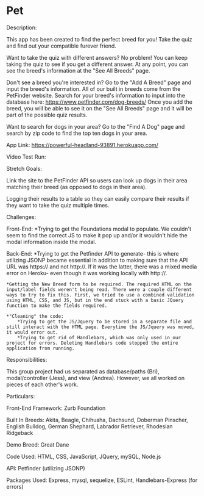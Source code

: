 # Pet

Description:

This app has been created to find the perfect breed for you! Take the quiz and find out your compatible furever friend. 

Want to take the quiz with different answers? No problem! You can keep taking the quiz to see if you get a different answer. At any point, you can see the breed's information at the "See All Breeds" page.

Don't see a breed you're interested in? Go to the "Add A Breed" page and input the breed's information. All of our built in breeds come from the PetFinder website. Search for your breed's information to input into the database here: https://www.petfinder.com/dog-breeds/ 
Once you add the breed, you will be able to see it on the "See All Breeds" page and it will be part of the possible quiz results.

Want to search for dogs in your area? Go to the "Find A Dog" page and search by zip code to find the top ten dogs in your area.

App Link: https://powerful-headland-93891.herokuapp.com/

Video Test Run:

Stretch Goals:

Link the site to the PetFinder API so users can look up dogs in their area matching their breed (as opposed to dogs in their area).

Logging their results to a table so they can easily compare their results if they want to take the quiz multiple times.

Challenges:

Front-End:
    *Trying to get the Foundations modal to populate. We couldn't seem to find the correct JS to make it pop up and/or it wouldn't hide the modal information inside the modal.

Back-End: 
    *Trying to get the Petfinder API to generate- this is where utilizing JSONP became essential in addition to making sure that the API URL was https:// and not http://. If it was the latter, there was a mixed media error on Heroku- even though it was working locally with http://.

    *Getting the New Breed form to be required. The required HTML on the input/label fields weren't being read. There were a couple different ways to try to fix this. First, we tried to use a combined validation using HTML, CSS, and JS, but in the end stuck with a basic JQuery function to make the fields required.

    *"Cleaning" the code:
        *Trying to get the JS/Jquery to be stored in a separate file and still interact with the HTML page. Everytime the JS/Jquery was moved, it would error out.
        *Trying to get rid of Handlebars, which was only used in our project for errors. Deleting Handlebars code stopped the entire application from running.


Responsibilities:

This group project had us separated as database/paths (Bri), modal/controller (Jess), and view (Andrea). However, we all worked on pieces of each other's work.

Particulars:

Front-End Framework: Zurb Foundation

Built In Breeds: Akita, Beagle, Chihuaha, Dachsund, Doberman Pinscher, English Bulldog, German Shephard, Labrador Retriever, Rhodesian Ridgeback

Demo Breed: Great Dane

Code Used: HTML, CSS, JavaScript, JQuery, mySQL, Node.js

API: Petfinder (utilizing JSONP)

Packages Used: Express, mysql, sequelize, ESLint, Handlebars-Express (for errors)